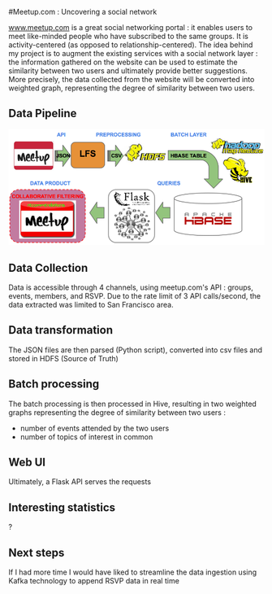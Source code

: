 #Meetup.com : Uncovering a social network

www.meetup.com is a great social networking portal : it enables users to meet like-minded people who have subscribed to the same groups. It is activity-centered (as opposed to relationship-centered). The idea behind my project is to augment the existing services with a social network layer : the information gathered on the website can be used to estimate the similarity between two users and ultimately provide better suggestions. More precisely, the data collected from the website will be converted into  weighted graph, representing the degree of similarity between two users.

## Data Pipeline

![The Data Pipeline](images/pipeline.png "DataPipeline")

## Data Collection

Data is accessible through 4 channels, using meetup.com's API : groups, events, members, and RSVP. Due to the rate limit of 3 API calls/second, the data extracted was limited to San Francisco area.

## Data transformation

The JSON files are then parsed (Python script), converted into csv files and stored in HDFS (Source of Truth)

## Batch processing

The batch processing is then processed in Hive, resulting in two weighted graphs representing the degree of similarity between two users :
- number of events attended by the two users
- number of topics of interest in common

## Web UI

Ultimately, a Flask API serves the requests

## Interesting statistics

?

## Next steps

If I had more time I would have liked to streamline the data ingestion using Kafka technology to append RSVP data in real time